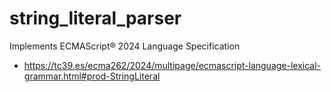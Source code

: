 # string_literal_parser

Implements ECMAScript® 2024 Language Specification

- https://tc39.es/ecma262/2024/multipage/ecmascript-language-lexical-grammar.html#prod-StringLiteral
